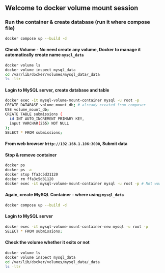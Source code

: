 ## Welcome to docker volume mount session

### Run the container & create database (run it where compose file)

```bash
docker compose up --build -d
```

#### Check Volume - No need create any volume, Docker to manage it automatically create name `mysql_data`

```bash
docker volume ls
docker volume inspect mysql_data
cd /var/lib/docker/volumes/mysql_data/_data
ls -ltr
```

#### Login to MySQL server, create database and table

```bash
docker exec -it mysql-volume-mount-container mysql -u root -p
CREATE DATABASE volume_mount_db; # already created from composer
USE volume_mount_db;
CREATE TABLE submissions (
  id INT AUTO_INCREMENT PRIMARY KEY,
  input VARCHAR(255) NOT NULL
);
SELECT * FROM submissions;
```

#### From web browser `http://192.168.1.106:3000`, Submit data

#### Stop & remove container

```bash
docker ps
docker ps -a
docker stop ffa3c5d31120
docker rm ffa3c5d31120
docker exec -it mysql-volume-mount-container mysql -u root -p # Not working due container not exits now
```

#### Again, create MySQL Container - where using `mysql_data`

```bash
docker compose up --build -d
```

#### Login to MySQL server

```bash
docker exec -it mysql-volume-mount-container-new mysql -u root -p
SELECT * FROM submissions;
```

#### Check the volume whether it exits or not

```bash
docker volume ls
docker volume inspect mysql_data
cd /var/lib/docker/volumes/mysql_data/_data
ls -ltr
```
